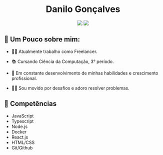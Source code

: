 <h1 align="center">
  Danilo Gonçalves
</h1>

<p align="center">
  <a href="https://www.linkedin.com/in/goncadanilo/"><img src="https://img.shields.io/badge/-LinkedIn-blue?style=flat-square&logo=Linkedin&logoColor=white&link=https://www.linkedin.com/in/goncadanilo/"></a>
  <a href="https://github.com/goncadanilo"><img src="https://img.shields.io/badge/-GitHub-000?style=flat-square&logo=Github&logoColor=white&link=https://github.com/goncadanilo"></a>
</p>

## 🧐 Um Pouco sobre mim:

- 👨‍💻 Atualmente trabalho como Freelancer.

- 📚 Cursando Ciência da Computação, 3° período.

- 🚀 Em constante desenvolvimento de minhas habilidades e crescimento profissional.

- 🐱‍🏍 Sou movido por desafios e adoro resolver problemas.

## :muscle: Competências

- JavaScript
- Typescript
- Node.js
- Docker
- React.js
- HTML/CSS
- Git/Github


